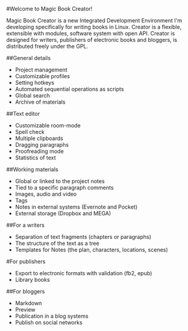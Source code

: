 #Welcome to Magic Book Creator!

Magic Book Creator is a new Integrated Development Environment I'm developing specifically for writing books in Linux. Creator is a flexible, extensible with modules, software system with open API. Creator is designed for writers, publishers of electronic books and bloggers, is distributed freely under the GPL. 

##General details

* Project management
* Customizable profiles
* Setting hotkeys
* Automated sequential operations as scripts
* Global search
* Archive of materials

##Text editor

* Customizable room-mode
* Spell check
* Multiple clipboards
* Dragging paragraphs
* Proofreading mode
* Statistics of text
	
##Working materials

* Global or linked to the project notes
* Tied to a specific paragraph comments
* Images, audio and video
* Tags
* Notes in external systems (Evernote and Pocket)
* External storage (Dropbox and MEGA)

##For a writers

* Separation of text fragments (chapters or paragraphs)
* The structure of the text as a tree
* Templates for Notes (the plan, characters, locations, scenes)

#For publishers

* Export to electronic formats with validation (fb2, epub)
* Library books

##For bloggers

* Markdown
* Preview
* Publication in a blog systems
* Publish on social networks


